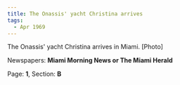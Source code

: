 ```yaml
---  
title: The Onassis' yacht Christina arrives  
tags:  
  - Apr 1969  
---  
```

  
The Onassis' yacht Christina arrives in Miami. [Photo]  
  
Newspapers: **Miami Morning News or The Miami Herald**  
  
Page: **1**, Section: **B** 
